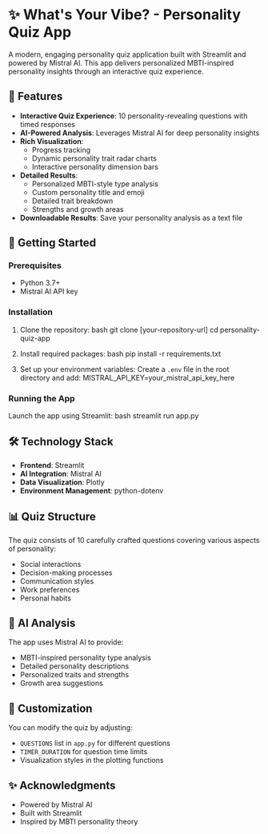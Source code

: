 # ✨ What's Your Vibe? - Personality Quiz App

A modern, engaging personality quiz application built with Streamlit and powered by Mistral AI. This app delivers personalized MBTI-inspired personality insights through an interactive quiz experience.

## 🌟 Features

- **Interactive Quiz Experience**: 10 personality-revealing questions with timed responses
- **AI-Powered Analysis**: Leverages Mistral AI for deep personality insights
- **Rich Visualization**: 
  - Progress tracking
  - Dynamic personality trait radar charts
  - Interactive personality dimension bars
- **Detailed Results**:
  - Personalized MBTI-style type analysis
  - Custom personality title and emoji
  - Detailed trait breakdown
  - Strengths and growth areas
- **Downloadable Results**: Save your personality analysis as a text file

## 🚀 Getting Started

### Prerequisites

- Python 3.7+
- Mistral AI API key

### Installation

1. Clone the repository:
bash
git clone [your-repository-url]
cd personality-quiz-app
 
2. Install required packages:
bash
pip install -r requirements.txt

3. Set up your environment variables:
Create a `.env` file in the root directory and add: MISTRAL_API_KEY=your_mistral_api_key_here

### Running the App

Launch the app using Streamlit: 
bash
streamlit run app.py


## 🛠️ Technology Stack

- **Frontend**: Streamlit
- **AI Integration**: Mistral AI
- **Data Visualization**: Plotly
- **Environment Management**: python-dotenv

## 📊 Quiz Structure

The quiz consists of 10 carefully crafted questions covering various aspects of personality:
- Social interactions
- Decision-making processes
- Communication styles
- Work preferences
- Personal habits

## 🤖 AI Analysis

The app uses Mistral AI to provide:
- MBTI-inspired personality type analysis
- Detailed personality descriptions
- Personalized traits and strengths
- Growth area suggestions

## 🎨 Customization

You can modify the quiz by adjusting:
- `QUESTIONS` list in `app.py` for different questions
- `TIMER_DURATION` for question time limits
- Visualization styles in the plotting functions

## ✨ Acknowledgments

- Powered by Mistral AI
- Built with Streamlit
- Inspired by MBTI personality theory
